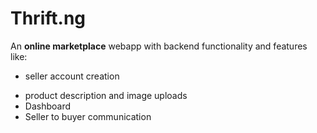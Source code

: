 # Thrift.ng
An **online marketplace** webapp with backend functionality and features like:
- seller account creation
* product description and image uploads
* Dashboard
* Seller to buyer communication
